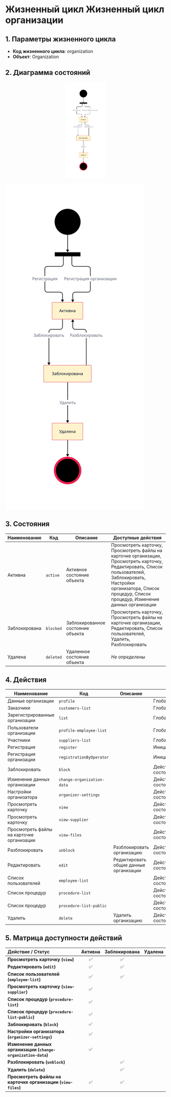 # Жизненный цикл Жизненный цикл организации

## 1. Параметры жизненного цикла

- **Код жизненного цикла**: organization
- **Объект**: Organization

## 2. Диаграмма состояний

<div style="text-align: center;">
<a href="/images/workflow/diagrams-svg/organization.svg" target="_blank">
<img src="/images/workflow/diagrams-svg/organization.svg" alt="organization" style="max-height: 300px; cursor: pointer;" title="Кликните для увеличения">
</a>
</div>

[![Организация](../../_images/workflow/diagrams-svg/organization.svg)](../../_images/workflow/diagrams-svg/organization.svg)


## 3. Состояния

| Наименование | Код | Описание | Доступные действия |
|--------------|-----|----------|-------------------|
| Активна | `active` | Активное состояние объекта | Просмотреть карточку, Просмотреть файлы на карточке организации, Просмотреть карточку, Редактировать, Список пользователей, Заблокировать, Настройки организатора, Список процедур, Список процедур, Изменение данных организации |
| Заблокирована | `blocked` | Заблокированное состояние объекта | Просмотреть карточку, Просмотреть файлы на карточке организации, Редактировать, Список пользователей, Удалить, Разблокировать |
| Удалена | `deleted` | Удаленное состояние объекта | *Не определены* |

## 4. Действия

| Наименование | Код | Описание | Тип |
|--------------|-----|----------|-----|
| Данные организации | `profile` |  | Глобальное |
| Заказчики | `customers-list` |  | Глобальное |
| Зарегистрированные организации | `list` |  | Глобальное |
| Пользователи организации | `profile-employee-list` |  | Глобальное |
| Участники | `suppliers-list` |  | Глобальное |
| Регистрация | `register` |  | Инициализирующие |
| Регистрация организации | `registrationByOperator` |  | Инициализирующие |
| Заблокировать | `block` |  | Действие состояния |
| Изменение данных организации | `change-organization-data` |  | Действие состояния |
| Настройки организатора | `organizer-settings` |  | Действие состояния |
| Просмотреть карточку | `view` |  | Действие состояния |
| Просмотреть карточку | `view-supplier` |  | Действие состояния |
| Просмотреть файлы на карточке организации | `view-files` |  | Действие состояния |
| Разблокировать | `unblock` | Разблокировать организацию | Действие состояния |
| Редактировать | `edit` | Редактировать общие данные организации | Действие состояния |
| Список пользователей | `employee-list` |  | Действие состояния |
| Список процедур | `procedure-list` |  | Действие состояния |
| Список процедур | `procedure-list-public` |  | Действие состояния |
| Удалить | `delete` | Удалить организацию | Действие состояния |

## 5. Матрица доступности действий

| Действие / Статус | Активна | Заблокирована | Удалена |
|:---------|:---------:|:---------:|:---------:|
| **Просмотреть карточку (`view`)** | ✅ | ✅ |  |
| **Редактировать (`edit`)** | ✅ | ✅ |  |
| **Список пользователей (`employee-list`)** | ✅ | ✅ |  |
| **Просмотреть карточку (`view-supplier`)** | ✅ |  |  |
| **Список процедур (`procedure-list`)** | ✅ |  |  |
| **Список процедур (`procedure-list-public`)** | ✅ |  |  |
| **Заблокировать (`block`)** | ✅ |  |  |
| **Настройки организатора (`organizer-settings`)** | ✅ |  |  |
| **Изменение данных организации (`change-organization-data`)** | ✅ |  |  |
| **Разблокировать (`unblock`)** |  | ✅ |  |
| **Удалить (`delete`)** |  | ✅ |  |
| **Просмотреть файлы на карточке организации (`view-files`)** | ✅ | ✅ |  |

